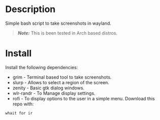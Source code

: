 # Description
Simple bash script to take screenshots in wayland.

  > ***Note:*** This is been tested in Arch based distros. 
  
# Install
Install the following dependencies:
 * grim - Terminal based tool to take screenshots.
 * slurp - Allows to select a region of the screen.
 * zenity - Basic gtk dialog windows.
 * wlr-randr - To Manage display settings.
 * rofi - To display options to the user in a simple menu.
Download this repo with:
```bash
whait for ir
```
